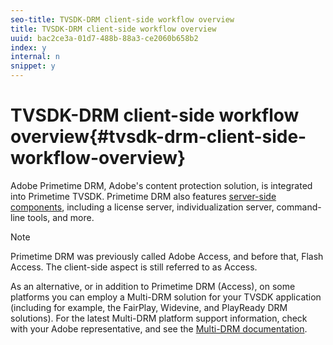 ```yaml
---
seo-title: TVSDK-DRM client-side workflow overview
title: TVSDK-DRM client-side workflow overview
uuid: bac2ce3a-01d7-488b-88a3-ce2060b658b2
index: y
internal: n
snippet: y
---
```


# TVSDK-DRM client-side workflow overview{#tvsdk-drm-client-side-workflow-overview}

Adobe Primetime DRM, Adobe's content protection solution, is integrated into Primetime TVSDK. Primetime DRM also features [server-side components](https://help.adobe.com/en_US/primetime/drm/index.html#concept-Adobe_Primetime_DRM_53_Guides), including a license server, individualization server, command-line tools, and more.

>[!NOTE]
>
>Primetime DRM was previously called Adobe Access, and before that, Flash Access. The client-side aspect is still referred to as Access.

As an alternative, or in addition to Primetime DRM (Access), on some platforms you can employ a Multi-DRM solution for your TVSDK application (including for example, the FairPlay, Widevine, and PlayReady DRM solutions). For the latest Multi-DRM platform support information, check with your Adobe representative, and see the [Multi-DRM documentation](https://help.adobe.com/en_US/primetime/drm/multi-drm-workflows/). 
